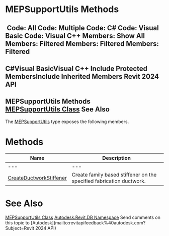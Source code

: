 # MEPSupportUtils Methods

﻿
 Code: All Code: Multiple Code: C# Code: Visual Basic Code: Visual C++  Members: Show All Members: Filtered Members: Filtered Members: Filtered   
---  
C#Visual BasicVisual C++
Include Protected MembersInclude Inherited Members
Revit 2024 API  
---  
MEPSupportUtils Methods  
[MEPSupportUtils Class](07955d2c-cce3-0a0f-4888-bfba19ad2043.md "MEPSupportUtils Class") See Also  
---  
The [MEPSupportUtils](07955d2c-cce3-0a0f-4888-bfba19ad2043.md "MEPSupportUtils Class") type exposes the following members.
# Methods
| Name | Description |
| --- | --- |
| --- | --- | --- |
| [CreateDuctworkStiffener](04bc2c56-b510-c0e7-f035-e39b929e3142.md "CreateDuctworkStiffener Method") | Create family based stiffener on the specified fabrication ductwork. |

# See Also
[MEPSupportUtils Class](07955d2c-cce3-0a0f-4888-bfba19ad2043.md "MEPSupportUtils Class")
[Autodesk.Revit.DB Namespace](87546ba7-461b-c646-cbb1-2cb8f5bff8b2.md "Autodesk.Revit.DB Namespace")
Send comments on this topic to [Autodesk](mailto:revitapifeedback%40autodesk.com?Subject=Revit 2024 API)